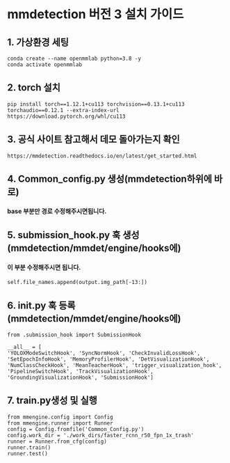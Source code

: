 # mmdetection 버전 3 설치 가이드

## 1. 가상환경 세팅
    conda create --name openmmlab python=3.8 -y
    conda activate openmmlab

## 2. torch 설치
    pip install torch==1.12.1+cu113 torchvision==0.13.1+cu113 torchaudio==0.12.1 --extra-index-url https://download.pytorch.org/whl/cu113
## 3. 공식 사이트 참고해서 데모 돌아가는지 확인
    https://mmdetection.readthedocs.io/en/latest/get_started.html
## 4. Common_config.py 생성(mmdetection하위에 바로)
#### __base__ 부분만 경로 수정해주시면됩니다.
## 5. submission_hook.py 훅 생성(mmdetection/mmdet/engine/hooks에)
#### 이 부분 수정해주시면 됩니다.
    self.file_names.append(output.img_path[-13:])
## 6. __init__.py 훅 등록 (mmdetection/mmdet/engine/hooks에)
    from .submission_hook import SubmissionHook
    
    __all__ = [
    'YOLOXModeSwitchHook', 'SyncNormHook', 'CheckInvalidLossHook',
    'SetEpochInfoHook', 'MemoryProfilerHook', 'DetVisualizationHook',
    'NumClassCheckHook', 'MeanTeacherHook', 'trigger_visualization_hook',
    'PipelineSwitchHook', 'TrackVisualizationHook',
    'GroundingVisualizationHook', 'SubmissionHook']
## 7. train.py생성 및 실행
    from mmengine.config import Config
    from mmengine.runner import Runner
    config = Config.fromfile('Common_Config.py')
    config.work_dir = './work_dirs/faster_rcnn_r50_fpn_1x_trash'
    runner = Runner.from_cfg(config)
    runner.train()
    runner.test()
